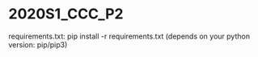 # 2020S1_CCC_P2
requirements.txt: pip install -r requirements.txt (depends on your python version: pip/pip3)
